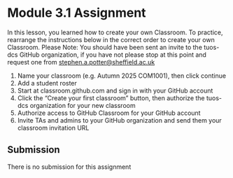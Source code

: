 # Module 3.1 Assignment

In this lesson, you learned how to create your own Classroom. To practice, rearrange the instructions below in the correct order to create your own Classroom. 
Please Note: You should have been sent an invite to the tuos-dcs GitHub organization, if you have not please stop at this point and request one from stephen.a.potter@sheffield.ac.uk

1. Name your classroom (e.g. Autumn 2025 COM1001), then click continue
2. Add a student roster
3. Start at classroom.github.com and sign in with your GitHub account
4. Click the “Create your first classroom” button, then authorize the tuos-dcs organization for your new classroom
5. Authorize access to GitHub Classroom for your GitHub account
6. Invite TAs and admins to your GitHub organization and send them your classroom invitation URL

## Submission
There is no submission for this assignment
